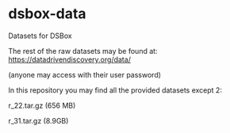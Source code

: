 # dsbox-data
Datasets for DSBox

The rest of the raw datasets may be found at: https://datadrivendiscovery.org/data/

(anyone may access with their user password)

In this repository you may find all the provided datasets except 2:

r_22.tar.gz (656 MB)

r_31.tar.gz (8.9GB)
